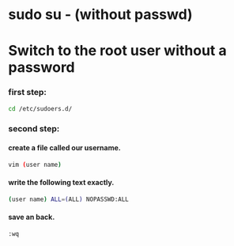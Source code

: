 # sudo su - (without passwd)

# Switch to the root user without a password
### first step:

```bash
cd /etc/sudoers.d/
```
### second step:
#### create a file called our username.

```bash
vim (user name) 
```
#### write the following text exactly.

```bash
(user name) ALL=(ALL) NOPASSWD:ALL
```
#### save an back. 
```bash
:wq
````
